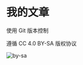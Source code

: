 # 我的文章

使用 Git 版本控制

遵循 CC 4.0 BY-SA 版权协议

![by-sa](https://mirrors.creativecommons.org/presskit/buttons/88x31/svg/by-sa.svg)
